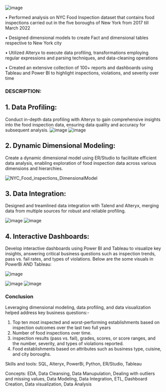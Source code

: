 ![image](https://github.com/simran2097/NYC_Food_Inspection_DataAnalysis/assets/47267975/df488ddd-4e6b-4351-9d0c-0f0c722b5cac)


• Performed analysis on NYC Food Inspection dataset that contains food inspections carried out in the five boroughs of New York from 2017 till March 2022

• Designed dimensional models to create Fact and dimensional tables respective to New York city

• Utilized Alteryx to execute data profiling, transformations employing regular expressions and parsing techniques, and data-cleaning operations

• Created an extensive collection of 100+ reports and dashboards using Tableau and Power BI to highlight inspections, violations, and severity over time

### DESCRIPTION:
## 1. Data Profiling:
Conduct in-depth data profiling with Alteryx to gain comprehensive insights into the food inspection data, ensuring data quality and accuracy for subsequent analysis.
![image](https://github.com/simran2097/NYC_Food_Inspection_DataAnalysis/assets/47267975/88c8bbab-6bb1-423f-afe6-ae6918c8f9da)
![image](https://github.com/simran2097/NYC_Food_Inspection_DataAnalysis/assets/47267975/7b7d1df8-b40f-461f-b5c9-ea5b24e94b77)

## 2. Dynamic Dimensional Modeling:
Create a dynamic dimensional model using ER/Studio to facilitate efficient data analysis, enabling exploration of food inspection data across various dimensions and hierarchies.

![NYC_Food_inspections_DimensionalModel](https://github.com/simran2097/NYC_Food_Inspection_DataAnalysis/assets/47267975/60314561-367b-4af1-94c6-2543a23f9abe)

## 3. Data Integration:
Designed and treamlined data integration with Talend and Alteryx, merging data from multiple sources for robust and reliable profiling.

![image](https://github.com/simran2097/NYC_Food_Inspection_DataAnalysis/assets/47267975/66fc6b28-12c4-44d2-b98d-9fb2f49314f9)
![image](https://github.com/simran2097/NYC_Food_Inspection_DataAnalysis/assets/47267975/d5be097e-b0e8-489d-969a-df58c19355dc)

## 4. Interactive Dashboards:
Develop interactive dashboards using Power BI and Tableau to visualize key insights, answering critical business questions such as inspection trends, pass vs. fail rates, and types of violations.
Below are the some visuals in PowerBi AND Tableau:

![image](https://github.com/simran2097/NYC_Food_Inspection_DataAnalysis/assets/47267975/cbf6e231-22ee-4796-9bf7-60debeeaeab5)

![image](https://github.com/simran2097/NYC_Food_Inspection_DataAnalysis/assets/47267975/64c16d53-c0a6-4abf-b9d1-eb4a4787bc81)
![image](https://github.com/simran2097/NYC_Food_Inspection_DataAnalysis/assets/47267975/ea3f6d2f-3d45-4ecf-bbc7-b312f2ea6ef2)

### Conclusion
Leveraging dimensional modeling, data profiling, and data visualization helped address key business questions:-

1. Top ten most inspected and worst-performing establishments based on inspection outcomes over the last two full years
2. Number of food inspections over time.
3. inspection results (pass vs. fail), grades, scores, or score ranges, and the number, severity, and types of violations reported.
4. Food establishments based on attributes such as business type, cuisine, and city boroughs.

   
Skills and tools: SQL, Alteryx, PowerBi, Python, ER/Studio, Tableau

Concepts: EDA, Data Cleansing, Data Manupulation, Dealing with outliers and missing values, Data Modeling, Data Integration, ETL, Dashboard Creation, Data visualization, Data Analysis




